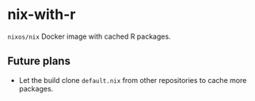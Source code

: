 # nix-with-r

`nixos/nix` Docker image with cached R packages.

## Future plans

- Let the build clone `default.nix` from other repositories to cache more packages.
